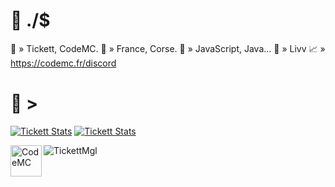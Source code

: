 # 🐳 ./$
🔗 » Tickett, CodeMC.                                                                                                                                                             📍 » France, Corse.                                                                                                                                                                  🚨 » JavaScript, Java...                                                                                                                                                           🤍 » Livv                                                                                                                                                                            📈 » https://codemc.fr/discord

# 🐳 >
[![Tickett Stats](https://github-readme-stats.vercel.app/api?username=tickettmgl&hide=contribs,prs&show_icons=true&theme=dark&title_color=399999&text_color=808080)](https://codemc.fr/discord)
[![Tickett Stats](https://github-readme-stats.vercel.app/api/top-langs/?username=tickettmgl)](https://codemc.fr/discord)

<a href="https///codemc.fr/discord">
  <img align="left" alt="CodeMC" width="50px" src="https://cdn.discordapp.com/icons/698470850323677195/16831d09e532330d33b7987ca5bbf5c9.webp" />
</a>
<p align="left"> <img src="https://komarev.com/ghpvc/?username=TickettMgl" alt="TickettMgl" /> </p>
